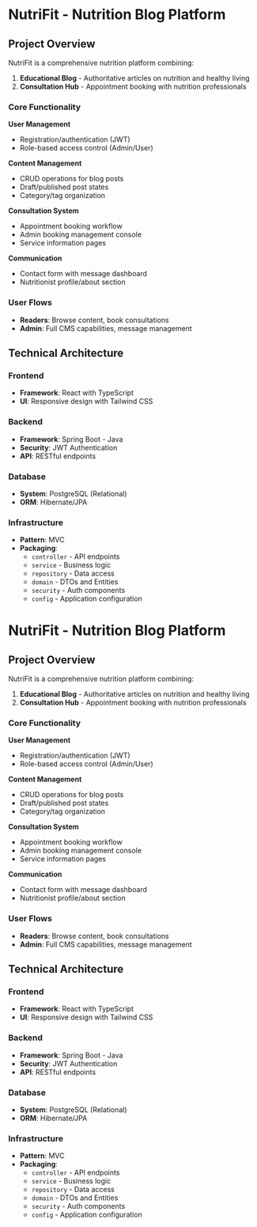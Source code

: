 # NutriFit - Nutrition Blog Platform
## Project Overview  
NutriFit is a comprehensive nutrition platform combining:  
1. **Educational Blog** - Authoritative articles on nutrition and healthy living  
2. **Consultation Hub** - Appointment booking with nutrition professionals  

### Core Functionality  
 **User Management**  
- Registration/authentication (JWT)  
- Role-based access control (Admin/User)  

**Content Management**  
- CRUD operations for blog posts  
- Draft/published post states  
- Category/tag organization  

 **Consultation System**  
- Appointment booking workflow  
- Admin booking management console  
- Service information pages  

 **Communication**  
- Contact form with message dashboard  
- Nutritionist profile/about section  

### User Flows  
- **Readers**: Browse content, book consultations  
- **Admin**: Full CMS capabilities, message management  

## Technical Architecture  

### Frontend  
- **Framework**: React with TypeScript  
- **UI**: Responsive design with Tailwind CSS

### Backend  
- **Framework**: Spring Boot - Java
- **Security**: JWT Authentication  
- **API**: RESTful endpoints 

### Database  
- **System**: PostgreSQL (Relational)  
- **ORM**: Hibernate/JPA  

### Infrastructure  
- **Pattern**: MVC  
- **Packaging**:  
  - `controller` - API endpoints  
  - `service` - Business logic  
  - `repository` - Data access  
  - `domain` - DTOs and Entities
  - `security` - Auth components  
  - `config` - Application configuration  

# NutriFit - Nutrition Blog Platform
## Project Overview  
NutriFit is a comprehensive nutrition platform combining:  
1. **Educational Blog** - Authoritative articles on nutrition and healthy living  
2. **Consultation Hub** - Appointment booking with nutrition professionals  

### Core Functionality  
 **User Management**  
- Registration/authentication (JWT)  
- Role-based access control (Admin/User)  

**Content Management**  
- CRUD operations for blog posts  
- Draft/published post states  
- Category/tag organization  

 **Consultation System**  
- Appointment booking workflow  
- Admin booking management console  
- Service information pages  

 **Communication**  
- Contact form with message dashboard  
- Nutritionist profile/about section  

### User Flows  
- **Readers**: Browse content, book consultations  
- **Admin**: Full CMS capabilities, message management  

## Technical Architecture  

### Frontend  
- **Framework**: React with TypeScript  
- **UI**: Responsive design with Tailwind CSS

### Backend  
- **Framework**: Spring Boot - Java
- **Security**: JWT Authentication  
- **API**: RESTful endpoints 

### Database  
- **System**: PostgreSQL (Relational)  
- **ORM**: Hibernate/JPA  

### Infrastructure  
- **Pattern**: MVC  
- **Packaging**:  
  - `controller` - API endpoints  
  - `service` - Business logic  
  - `repository` - Data access  
  - `domain` - DTOs and Entities
  - `security` - Auth components  
  - `config` - Application configuration  

